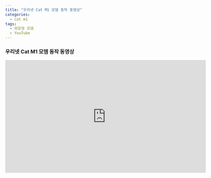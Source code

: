 ```yaml
---
title: "우리넷 Cat M1 모뎀 동작 동영상"
categories:
  - cat m1
tags:
  - 외장형 모뎀
  - YouTube
---
```



### 우리넷 Cat M1 모뎀 동작 동영상


<iframe width="640" height="360" src="https://www.youtube.com/watch?v=IIEaF2EVE3s" frameborder="0" allowfullscreen></iframe>